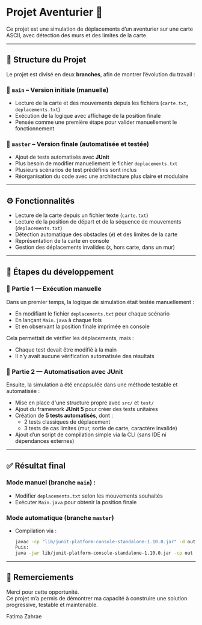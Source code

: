 # Projet Aventurier 🧭

Ce projet est une simulation de déplacements d’un aventurier sur une carte ASCII, avec détection des murs et des limites de la carte.

---
## 🧱 Structure du Projet

Le projet est divisé en deux **branches**, afin de montrer l’évolution du travail :

### 🔹 `main` – Version initiale (manuelle)
- Lecture de la carte et des mouvements depuis les fichiers (`carte.txt`, `deplacements.txt`)
- Exécution de la logique avec affichage de la position finale
- Pensée comme une première étape pour valider manuellement le fonctionnement

### 🔹 `master` – Version finale (automatisée et testée)
- Ajout de tests automatisés avec **JUnit**
- Plus besoin de modifier manuellement le fichier `deplacements.txt`
- Plusieurs scénarios de test prédéfinis sont inclus
- Réorganisation du code avec une architecture plus claire et modulaire

---

## ⚙️ Fonctionnalités

- Lecture de la carte depuis un fichier texte (`carte.txt`)
- Lecture de la position de départ et de la séquence de mouvements (`deplacements.txt`)
- Détection automatique des obstacles (`#`) et des limites de la carte
- Représentation de la carte en console
- Gestion des déplacements invalides (`X`, hors carte, dans un mur)

---

## 📌 Étapes du développement

### 🔹 Partie 1 — Exécution manuelle
Dans un premier temps, la logique de simulation était testée manuellement :
- En modifiant le fichier `deplacements.txt` pour chaque scénario
- En lançant `Main.java` à chaque fois
- Et en observant la position finale imprimée en console

Cela permettait de vérifier les déplacements, mais :
- Chaque test devait être modifié à la main
- Il n’y avait aucune vérification automatisée des résultats

### 🔹 Partie 2 — Automatisation avec JUnit
Ensuite, la simulation a été encapsulée dans une méthode testable et automatisée :
- Mise en place d'une structure propre avec `src/` et `test/`
- Ajout du framework **JUnit 5** pour créer des tests unitaires
- Création de **5 tests automatisés**, dont :
  - 2 tests classiques de déplacement
  - 3 tests de cas limites (mur, sortie de carte, caractère invalide)
- Ajout d’un script de compilation simple via la CLI (sans IDE ni dépendances externes)

---

## ✅ Résultat final

### Mode manuel (branche `main`) :
- Modifier `deplacements.txt` selon les mouvements souhaités
- Exécuter `Main.java` pour obtenir la position finale

### Mode automatique (branche `master`)
- Compilation via :
  ```bash
  javac -cp "lib/junit-platform-console-standalone-1.10.0.jar" -d out src/aventurier/*.java test/aventurier/*.java
  Puis:
  java -jar lib/junit-platform-console-standalone-1.10.0.jar -cp out --scan-class-path

---

## 🙌 Remerciements

Merci pour cette opportunité.  
Ce projet m’a permis de démontrer ma capacité à construire une solution progressive, testable et maintenable.

Fatima Zahrae